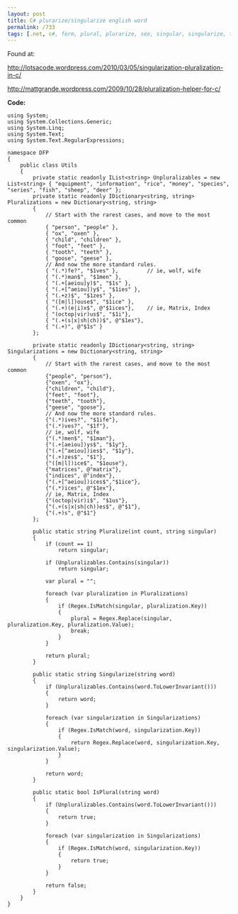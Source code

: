 ```yaml
---
layout: post
title: C# plurarize/singularize english word
permalink: /733
tags: [.net, c#, form, plural, plurarize, seo, singular, singularize, text, word]
---
```


Found at:

<http://lotsacode.wordpress.com/2010/03/05/singularization-pluralization-in-c/>

<http://mattgrande.wordpress.com/2009/10/28/pluralization-helper-for-c/>

**Code:**

    using System;
    using System.Collections.Generic;
    using System.Linq;
    using System.Text;
    using System.Text.RegularExpressions;

    namespace DFP
    {
        public class Utils
        {
            private static readonly IList<string> Unpluralizables = new List<string> { "equipment", "information", "rice", "money", "species", "series", "fish", "sheep", "deer" };
            private static readonly IDictionary<string, string> Pluralizations = new Dictionary<string, string>
            {
                // Start with the rarest cases, and move to the most common
                { "person", "people" },
                { "ox", "oxen" },
                { "child", "children" },
                { "foot", "feet" },
                { "tooth", "teeth" },
                { "goose", "geese" },
                // And now the more standard rules.
                { "(.*)fe?", "$1ves" },         // ie, wolf, wife
                { "(.*)man$", "$1men" },
                { "(.+[aeiou]y)$", "$1s" },
                { "(.+[^aeiou])y$", "$1ies" },
                { "(.+z)$", "$1zes" },
                { "([m|l])ouse$", "$1ice" },
                { "(.+)(e|i)x$", @"$1ices"},    // ie, Matrix, Index
                { "(octop|vir)us$", "$1i"},
                { "(.+(s|x|sh|ch))$", @"$1es"},
                { "(.+)", @"$1s" }
            };

            private static readonly IDictionary<string, string> Singularizations = new Dictionary<string, string>
            {
                // Start with the rarest cases, and move to the most common
                {"people", "person"},
                {"oxen", "ox"},
                {"children", "child"},
                {"feet", "foot"},
                {"teeth", "tooth"},
                {"geese", "goose"},
                // And now the more standard rules.
                {"(.*)ives?", "$1ife"},
                {"(.*)ves?", "$1f"},
                // ie, wolf, wife
                {"(.*)men$", "$1man"},
                {"(.+[aeiou])ys$", "$1y"},
                {"(.+[^aeiou])ies$", "$1y"},
                {"(.+)zes$", "$1"},
                {"([m|l])ice$", "$1ouse"},
                {"matrices", @"matrix"},
                {"indices", @"index"},
                {"(.+[^aeiou])ices$","$1ice"},
                {"(.*)ices", @"$1ex"},
                // ie, Matrix, Index
                {"(octop|vir)i$", "$1us"},
                {"(.+(s|x|sh|ch))es$", @"$1"},
                {"(.+)s", @"$1"}
            };

            public static string Pluralize(int count, string singular)
            {
                if (count == 1)
                    return singular;

                if (Unpluralizables.Contains(singular))
                    return singular;

                var plural = "";

                foreach (var pluralization in Pluralizations)
                {
                    if (Regex.IsMatch(singular, pluralization.Key))
                    {
                        plural = Regex.Replace(singular, pluralization.Key, pluralization.Value);
                        break;
                    }
                }

                return plural;
            }

            public static string Singularize(string word)
            {
                if (Unpluralizables.Contains(word.ToLowerInvariant()))
                {
                    return word;
                }

                foreach (var singularization in Singularizations)
                {
                    if (Regex.IsMatch(word, singularization.Key))
                    {
                        return Regex.Replace(word, singularization.Key, singularization.Value);
                    }
                }

                return word;
            }

            public static bool IsPlural(string word)
            {
                if (Unpluralizables.Contains(word.ToLowerInvariant()))
                {
                    return true;
                }

                foreach (var singularization in Singularizations)
                {
                    if (Regex.IsMatch(word, singularization.Key))
                    {
                        return true;
                    }
                }

                return false;
            }
        }
    }
